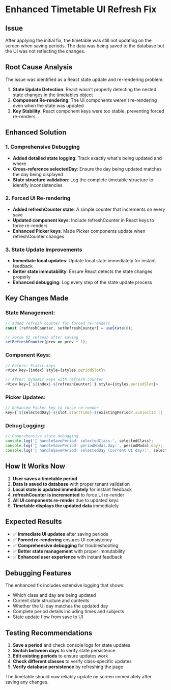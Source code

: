 # Enhanced Timetable UI Refresh Fix

## Issue
After applying the initial fix, the timetable was still not updating on the screen when saving periods. The data was being saved to the database but the UI was not reflecting the changes.

## Root Cause Analysis
The issue was identified as a React state update and re-rendering problem:

1. **State Update Detection**: React wasn't properly detecting the nested state changes in the timetables object
2. **Component Re-rendering**: The UI components weren't re-rendering even when the state was updated
3. **Key Stability**: React component keys were too stable, preventing forced re-renders

## Enhanced Solution

### 1. Comprehensive Debugging
- **Added detailed state logging**: Track exactly what's being updated and where
- **Cross-reference selectedDay**: Ensure the day being updated matches the day being displayed
- **State structure validation**: Log the complete timetable structure to identify inconsistencies

### 2. Forced UI Re-rendering
- **Added refreshCounter state**: A simple counter that increments on every save
- **Updated component keys**: Include refreshCounter in React keys to force re-renders
- **Enhanced Picker keys**: Made Picker components update when refreshCounter changes

### 3. State Update Improvements
- **Immediate local updates**: Update local state immediately for instant feedback
- **Better state immutability**: Ensure React detects the state changes properly
- **Enhanced debugging**: Log every step of the state update process

## Key Changes Made

### State Management:
```javascript
// Added refresh counter for forced re-renders
const [refreshCounter, setRefreshCounter] = useState(0);

// Force UI refresh after saving
setRefreshCounter(prev => prev + 1);
```

### Component Keys:
```javascript
// Before: Static keys
<View key={index} style={styles.periodSlot}>

// After: Dynamic keys with refresh counter
<View key={`${index}-${refreshCounter}`} style={styles.periodSlot}>
```

### Picker Updates:
```javascript
// Enhanced Picker key to force re-render
key={`${selectedDay}-${slot.startTime}-${existingPeriod?.subjectId || 'empty'}-${refreshCounter}`}
```

### Debug Logging:
```javascript
// Comprehensive state debugging
console.log('🔄 handleSavePeriod: selectedClass:', selectedClass);
console.log('🔄 handleSavePeriod: periodModal.day:', periodModal.day);
console.log('🔄 handleSavePeriod: selectedDay (current UI day):', selectedDay);
```

## How It Works Now

1. **User saves a timetable period**
2. **Data is saved to database** with proper tenant validation
3. **Local state is updated immediately** for instant feedback
4. **refreshCounter is incremented** to force UI re-render
5. **All UI components re-render** due to updated keys
6. **Timetable displays the updated data** immediately

## Expected Results

- ✅ **Immediate UI updates** after saving periods
- ✅ **Forced re-rendering** ensures UI consistency
- ✅ **Comprehensive debugging** for troubleshooting
- ✅ **Better state management** with proper immutability
- ✅ **Enhanced user experience** with instant feedback

## Debugging Features

The enhanced fix includes extensive logging that shows:

- Which class and day are being updated
- Current state structure and contents
- Whether the UI day matches the updated day
- Complete period details including times and subjects
- State update flow from save to UI

## Testing Recommendations

1. **Save a period** and check console logs for state updates
2. **Switch between days** to verify state persistence
3. **Edit existing periods** to ensure updates work
4. **Check different classes** to verify class-specific updates
5. **Verify database persistence** by refreshing the page

The timetable should now reliably update on screen immediately after saving any changes.
